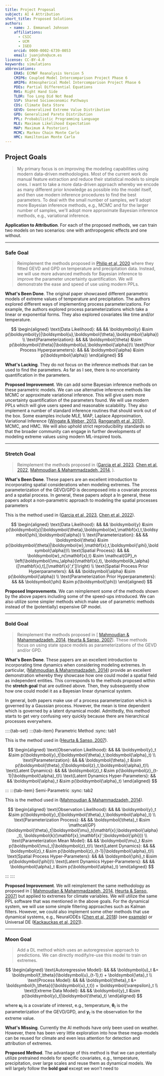 ```yaml
---
title: Project Proposal
subject: AI 4 Attribution
short_title: Proposed Solutions
authors:
  - name: J. Emmanuel Johnson
    affiliations:
      - CSIC
      - UCM
      - IGEO
    orcid: 0000-0002-6739-0053
    email: juanjohn@ucm.es
license: CC-BY-4.0
keywords: simulations
abbreviations:
    ERA5: ECMWF Reanalysis Version 5
    CMIP6: Coupled Model Intercomparison Project Phase 6
    AMIP6: Atmospherical Model Intercomparison Project Phase 6
    PDEs: Partial Differential Equations
    RHS: Right Hand Side
    TLDR: Too Long Did Not Read
    SSP: Shared Socioeconomic Pathways
    CDS: Climate Data Store
    GEVD: Generalized Extreme Value Distribution
    GPD: Generalized Pareto Distribution
    PPL: Probabilistic Programming Language
    MLE: Maximum Likelihood Expectation
    MAP: Maximum A Posteriori
    MCMC: Markov Chain Monte Carlo
    HMC: Hamiltonian Monte Carlo
---
```



## Project Goals

> My primary focus is on improving the modeling capabilities using modern data-driven methodologies.
> Most of the current work do manual feature extraction and reduce their statistical models to simple ones.
> I want to take a more data-driven approach whereby we encode as many different prior knowledge as possible into the model itself, and then use modern inference procedures to find the best parameters.
> To deal with the small number of samples, we'll adopt more Bayesian inference methods, e.g., MCMC and for the larger number of samples, we'll adopt more approximate Bayesian inference methods, e.g., variational inference.

**Application to Attribution**.
For each of the proposed methods, we can train two models on two scenarios: one with anthropogenic effects and one without.

***

### Safe Goal

> Reimplement the methods proposed in [Philip et al, 2020](https://doi.org/10.5194/ascmo-6-177-2020) where they fitted GEVD and GPD on temperature and precipitation data.
> Instead, we will use more advanced methods for Bayesian inference to improve the parameter uncertainty quantification. We will demonstrate the ease and speed of use using modern PPLs.


**What's Been Done**. 
The original paper showcased different parametric models of extreme values of temperature and precipitation.
The authors explored different ways of implementing process parameterizations.
For example, the authors explored process parameterizations which take a linear or exponential forms.
They also explored covariates like time and/or temperature.


$$
\begin{aligned}
\text{Data Likelihood}: && &&
\boldsymbol{y} &\sim p(\boldsymbol{y}|\boldsymbol{u},\boldsymbol{\theta},\boldsymbol{\alpha})\\
\text{Parameterization}: && && 
\boldsymbol{\theta} &\sim p(\boldsymbol{\theta}|\boldsymbol{u},\boldsymbol{\alpha})\\
\text{Prior Process Hyperparameters}: && &&
\boldsymbol{\alpha} &\sim p(\boldsymbol{\alpha})
\end{aligned}
$$

**What's Lacking**.
They do not focus on the inference methods that can be used to find the parameters.
As far as I see, there is no uncertainty quantification in the parameters.


**Proposed Improvement**. 
We can add some Bayesian inference methods on these parametric models.
We can use alternative inference methods like MCMC or approximate variational inference.
This will give users more uncertainty quantification of the parameters found.
We will use modern PPLs which will give users speed and reasonable scalability.
They also implement a number of standard inference routines that should work out of the box.
Some examples include MLE, MAP, Laplace Approximation, Variational Inference ([Wingate & Weber, 2013](https://doi.org/10.48550/arXiv.1301.1299), [Ranganath et al, 2013](https://doi.org/10.48550/arXiv.1401.0118)), MCMC, and HMC.
We will also uphold strict reproducibility standards so that the broader community can engage in further developments of modeling extreme values using modern ML-inspired tools.

***

### Stretch Goal

> Reimplement the methods proposed in ([Garcia et al, 2023](https://doi.org/10.1007/s00382-022-06638-x), [Chen et al, 2022](https://doi.org/10.48550/arXiv.2110.07051), [Mahmoudian & Mahammadzadeh, 2014](https://doi.org/10.1007/s10687-014-0180-2), ).

**What's Been Done**.
These papers are an excellent introduction to incorporating spatial considerations when modeling extremes.
The parameterization of the GEVD/GPD is decomposed into a covariate process and a spatial process.
In general, these papers adopt a 
In general, these papers adopt a non-parametric approach to modeling the spatial processes parameters


This is the method used in ([Garcia et al, 2023](https://doi.org/10.1007/s00382-022-06638-x), [Chen et al, 2022](https://doi.org/10.48550/arXiv.2110.07051)).

$$
\begin{aligned}
\text{Data Likelihood}: && &&
\boldsymbol{y} &\sim p(\boldsymbol{y}|\boldsymbol{\theta},\boldsymbol{w},\mathbf{x},t,\boldsymbol{\phi},\boldsymbol{\alpha}) \\
\text{Parameterization}: && && 
\boldsymbol{\theta} &\sim p(\boldsymbol{\theta}|\boldsymbol{w},\mathbf{x},t,\boldsymbol{\phi},\boldsymbol{\alpha})\\
\text{Spatial Process}: && &&
\boldsymbol{w}_n(\mathbf{x},t) &\sim \mathcal{GP}_n
\left(\boldsymbol{\mu_\alpha}(\mathbf{x},t), \boldsymbol{k_\alpha}([\mathbf{x},t],[\mathbf{x}',t'])\right) \\
\text{Spatial Process Prior Hyperparameters}: && &&
\boldsymbol{\alpha} &\sim p(\boldsymbol{\alpha}) \\
\text{Parameterization Prior Hyperparameters}: && &&
\boldsymbol{\phi} &\sim p(\boldsymbol{\phi}) 
\end{aligned}
$$



**Proposed Improvements**.
We can reimplement some of the methods shown by the above papers including some of the speed-ups introduced.
We can also utilize some simpler methods which make use of parametric methods instead of the (potentially) expensive GP model.


***

### Bold Goal

> Reimplement the methods proposed in [ [Mahmoudian & Mahammadzadeh, 2014](https://doi.org/10.1007/s10687-014-0180-2), [Heurta & Sanso, 2007](https://doi.org/10.1007/s10651-007-0014-3)].
> These methods focus on using state space models as parameterizations of the GEVD and/or GPD.


**What's Been Done**.
These papers are an excellent introduction to incorporating time dynamics when considering modeling extremes. 
In particular, ([Mahmoudian & Mahammadzadeh, 2014](https://doi.org/10.1007/s10687-014-0180-2)) provide an excellent demonstration whereby they showcase how one could model a spatial field as independent entities.
This corresponds to the methods proposed within the **stretch goal** that are outlined above.
Then, they subsequently show how one could model it as a Bayesian linear dynamical system.

In general, both papers make use of a process parameterization which is governed by a Gaussian process.
However, the mean is time dependent which is governed by a latent dynamical model.
Admittedly, this method starts to get very confusing very quickly because there are hierarchical processes everywhere.


::::{tab-set}
:::{tab-item} Parametric Method
:sync: tab1

This is the method used in ([Heurta & Sanso, 2007](https://doi.org/10.1007/s10651-007-0014-3)).

$$
\begin{aligned}
\text{Observation Likelihood}: && &&
\boldsymbol{y}_t &\sim p(\boldsymbol{y}_t|\boldsymbol{\theta}_t,\boldsymbol{\alpha}_t) \\
\text{Parameterization}: && && 
\boldsymbol{\theta}_t &\sim p(\boldsymbol{\theta}_t|\boldsymbol{z}_t,\boldsymbol{\alpha}_t)\\
\text{Latent Dynamics}: && && 
\boldsymbol{z}_t &\sim p(\boldsymbol{z}_{t-1}|\boldsymbol{\alpha}_t)\\
\text{Latent Dynamics Hyper-Parameters}: && &&
\boldsymbol{\alpha}_t &\sim p(\boldsymbol{\alpha}_t)
\end{aligned}
$$

:::
:::{tab-item} Semi-Parametric
:sync: tab2

This is the method used in ([Mahmoudian & Mahammadzadeh, 2014](https://doi.org/10.1007/s10687-014-0180-2)).

$$
\begin{aligned}
\text{Observation Likelihood}: && &&
\boldsymbol{y}_t &\sim p(\boldsymbol{y}_t|\boldsymbol{\theta}_t,\boldsymbol{\alpha}_t) \\
\text{Parameterization Process}: && &&
\boldsymbol{\theta}_t &\sim 
\mathcal{GP}(\boldsymbol{\theta}_t|\boldsymbol{\mu}_t(\mathbf{x};\boldsymbol{\alpha}_t),
\boldsymbol{k}(\mathbf{x},\mathbf{x}';\boldsymbol{\phi})) \\
\text{Parameterization Mean Model}: && && 
\boldsymbol{\mu}_t &\sim p(\boldsymbol{\mu}_t|\boldsymbol{z}_t)\\
\text{Latent Dynamics}: && && 
\boldsymbol{z}_t &\sim p(\boldsymbol{z}_{t-1}|\boldsymbol{\alpha}_t)\\
\text{Spatial Process Hyper-Parameters}: && &&
\boldsymbol{\phi}_t &\sim p(\boldsymbol{\phi})\\
\text{Latent Dynamics Hyper-Parameters}: && &&
\boldsymbol{\alpha}_t &\sim p(\boldsymbol{\alpha}_t)
\end{aligned}
$$

:::
::::



**Proposed Improvement**.
We will reimplement the same methodology as proposed in [ [Mahmoudian & Mahammadzadeh, 2014](https://doi.org/10.1007/s10687-014-0180-2), [Heurta & Sanso, 2007](https://doi.org/10.1007/s10651-007-0014-3)] but applied to extremes for climate variables.
We will utilize the same PPL software that was mentioned in the above goals.
For the dynamical system, we will use some simple filtering approaches such as Kalman filters.
However, we could also implement some other methods that use dynamical systems, e.g., NeuralODEs ([Chen et al, 2018](https://doi.org/10.48550/arXiv.1806.07366)) (see [example](https://sebastiancallh.github.io/post/neural-ode-weather-forecast/)) or Universal DE ([Kackauckas et al, 2021](https://doi.org/10.48550/arXiv.2001.04385)).


***

### Moon Goal


> Add a DL method which uses an autoregressive approach to predictions.
> We can directly modify/re-use this model to train on extremes.

$$
\begin{aligned}
\text{Autoregressive Model}: && && 
\boldsymbol{u}_t &= \boldsymbol{f_\theta}(\boldsymbol{u}_{t-1},t) + \boldsymbol{\eta}_t \\
\text{Process Model}: && && 
\boldsymbol{\theta}_t &= \boldsymbol{h_\theta}({\boldsymbol{u}_t,t}) + \boldsymbol{\varepsilon}_t \\
\text{Extreme Data Model}: && &&
\boldsymbol{y}_t &\sim p(\boldsymbol{y}_t|\boldsymbol{\theta}_t)
\end{aligned}
$$

where $\boldsymbol{u}_t$ is a covariate of interest, e.g., temperature, $\boldsymbol{\theta}_t$ is the parameterization of the GEVD/GPD, and $\boldsymbol{y}_t$ is the observation for the extreme value.

**What's Missing**.
Currently the AI methods have only been used on weather.
However, there has been very little exploration into how these mega-models can be reused for climate and even less attention for detection and attribution of extremes.

**Proposed Method**.
The advantage of this method is that we can potentially utilize pretrained models for specific covariates, e.g., temperature, precipitation, over large scales and reuse them as dynamical models.
We will largely follow the **bold goal** except we won't need to 